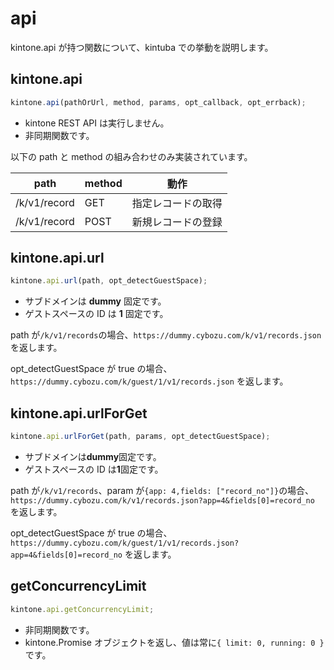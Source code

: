 # api

kintone.api が持つ関数について、kintuba での挙動を説明します。

## kintone.api

```js
kintone.api(pathOrUrl, method, params, opt_callback, opt_errback);
```

- kintone REST API は実行しません。
- 非同期関数です。

以下の path と method の組み合わせのみ実装されています。

| path         | method | 動作               |
| ------------ | ------ | ------------------ |
| /k/v1/record | GET    | 指定レコードの取得 |
| /k/v1/record | POST   | 新規レコードの登録 |

## kintone.api.url

```js
kintone.api.url(path, opt_detectGuestSpace);
```

- サブドメインは **dummy** 固定です。
- ゲストスペースの ID は **1** 固定です。

path が`/k/v1/records`の場合、`https://dummy.cybozu.com/k/v1/records.json` を返します。

opt_detectGuestSpace が true の場合、`https://dummy.cybozu.com/k/guest/1/v1/records.json` を返します。

## kintone.api.urlForGet

```js
kintone.api.urlForGet(path, params, opt_detectGuestSpace);
```

- サブドメインは**dummy**固定です。
- ゲストスペースの ID は**1**固定です。

path が`/k/v1/records`、param が`{app: 4,fields: ["record_no"]}`の場合、`https://dummy.cybozu.com/k/v1/records.json?app=4&fields[0]=record_no` を返します。

opt_detectGuestSpace が true の場合、`https://dummy.cybozu.com/k/guest/1/v1/records.json?app=4&fields[0]=record_no` を返します。

## getConcurrencyLimit

```js
kintone.api.getConcurrencyLimit;
```

- 非同期関数です。
- kintone.Promise オブジェクトを返し、値は常に`{ limit: 0, running: 0 }`です。

